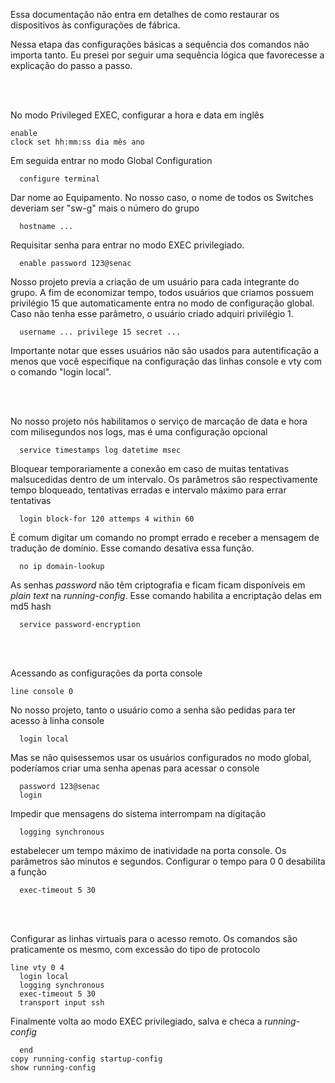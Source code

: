 Essa documentação não entra em detalhes de como restaurar os dispositivos às configurações de fábrica.

Nessa etapa das configurações básicas a sequência dos comandos não importa tanto. Eu presei por seguir uma sequência lógica que favorecesse a explicação do passo a passo.

<br>
<br>

No modo Privileged EXEC, configurar a hora e data em inglês
~~~
enable
clock set hh:mm:ss dia mês ano
~~~
Em seguida entrar no modo Global Configuration
~~~
  configure terminal
~~~
Dar nome ao Equipamento. No nosso caso, o nome de todos os Switches deveriam ser "sw-g" mais o número do grupo
~~~
  hostname ...
~~~
Requisitar senha para entrar no modo EXEC privilegiado.
~~~
  enable password 123@senac
~~~
Nosso projeto previa a criação de um usuário para cada integrante do grupo. A fim de economizar tempo, todos usuários que criamos possuem privilégio 15 que automaticamente entra no modo de configuração global. Caso não tenha esse parâmetro, o usuário criado adquiri privilégio 1.
~~~
  username ... privilege 15 secret ...
~~~
Importante notar que esses usuários não são usados para autentificação a menos que você especifique na configuração das linhas console e vty com o comando "login local".

<br>
<br>

No nosso projeto nós habilitamos o serviço de marcação de data e hora com milisegundos nos logs, mas é uma configuração opcional
~~~
  service timestamps log datetime msec
~~~
Bloquear temporariamente a conexão em caso de muitas tentativas malsucedidas dentro de um intervalo. Os parâmetros são respectivamente tempo bloqueado, tentativas erradas e intervalo máximo para errar tentativas
~~~
  login block-for 120 attemps 4 within 60
~~~
É comum digitar um comando no prompt errado e receber a mensagem de tradução de domínio. Esse comando desativa essa função.
~~~
  no ip domain-lookup
~~~


As senhas *password* não têm criptografia e ficam ficam disponíveis em *plain text* na *running-config*. Esse comando habilita a encriptação delas em md5 hash
~~~
  service password-encryption
~~~
<br>
<br>

Acessando as configurações da porta console
~~~
line console 0
~~~
No nosso projeto, tanto o usuário como a senha são pedidas para ter acesso à linha console
~~~
  login local
~~~
Mas se não quisessemos usar os usuários configurados no modo global, poderíamos criar uma senha apenas para acessar o console
~~~
  password 123@senac
  login
~~~
Impedir que mensagens do sistema interrompam na digitação
~~~
  logging synchronous
~~~
estabelecer um tempo máximo de inatividade na porta console. Os parâmetros são minutos e segundos. Configurar o tempo para 0 0 desabilita a função
~~~
  exec-timeout 5 30
~~~

<br>
<br>

Configurar as linhas virtuais para o acesso remoto. Os comandos são praticamente os mesmo, com excessão do tipo de protocolo
~~~
line vty 0 4
  login local
  logging synchronous
  exec-timeout 5 30
  transport input ssh
~~~

Finalmente volta ao modo EXEC privilegiado, salva e checa a *running-config*
~~~
  end
copy running-config startup-config
show running-config
~~~
